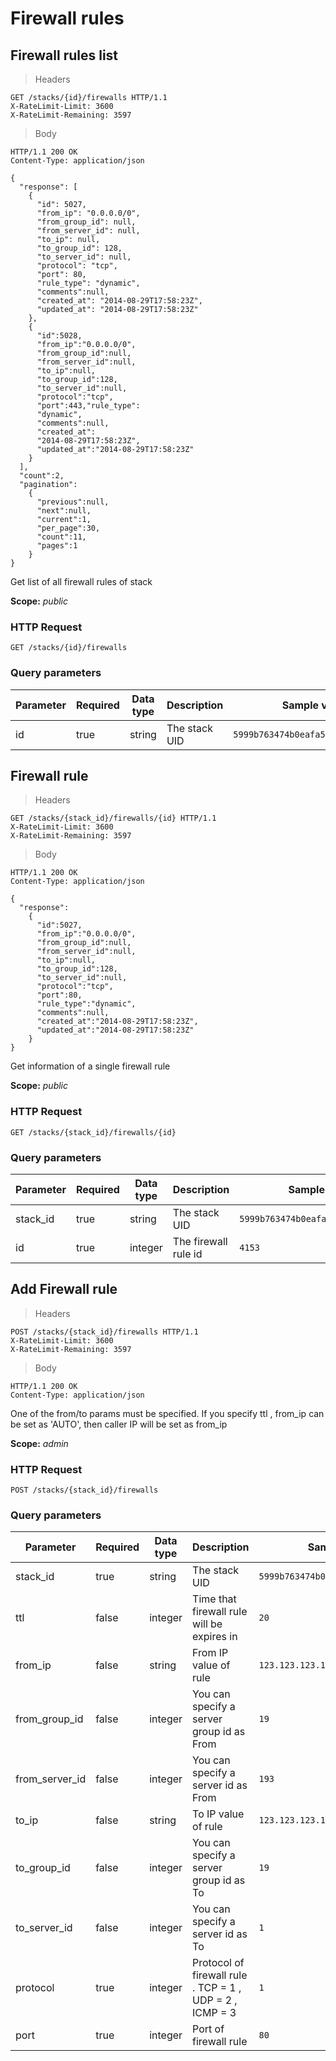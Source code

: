 # Firewall rules

## Firewall rules list

> Headers

```http
GET /stacks/{id}/firewalls HTTP/1.1
X-RateLimit-Limit: 3600
X-RateLimit-Remaining: 3597
```

> Body

```http
HTTP/1.1 200 OK
Content-Type: application/json

{
  "response": [
    {
      "id": 5027,
      "from_ip": "0.0.0.0/0",
      "from_group_id": null,
      "from_server_id": null,
      "to_ip": null,
      "to_group_id": 128,
      "to_server_id": null,
      "protocol": "tcp",
      "port": 80,
      "rule_type": "dynamic",
      "comments":null,
      "created_at": "2014-08-29T17:58:23Z",
      "updated_at": "2014-08-29T17:58:23Z"
    },
    {
      "id":5028,
      "from_ip":"0.0.0.0/0",
      "from_group_id":null,
      "from_server_id":null,
      "to_ip":null,
      "to_group_id":128,
      "to_server_id":null,
      "protocol":"tcp",
      "port":443,"rule_type":
      "dynamic",
      "comments":null,
      "created_at":
      "2014-08-29T17:58:23Z",
      "updated_at":"2014-08-29T17:58:23Z"
    }
  ],
  "count":2,
  "pagination":
    {
      "previous":null,
      "next":null,
      "current":1,
      "per_page":30,
      "count":11,
      "pages":1
    }
}
```

Get list of all firewall rules of stack

<aside class="notice">
<b>Scope:</b> <i>public</i>
</aside>

### HTTP Request

`GET /stacks/{id}/firewalls`

### Query parameters

Parameter | Required | Data type | Description |  Sample value
--------- | ------- | ------- |----------- |  -------
id | true | string | The stack UID | `5999b763474b0eafa5fafb64bff0ba80`

## Firewall rule

> Headers

```http
GET /stacks/{stack_id}/firewalls/{id} HTTP/1.1
X-RateLimit-Limit: 3600
X-RateLimit-Remaining: 3597
```

> Body

```http
HTTP/1.1 200 OK
Content-Type: application/json

{
  "response":
    {
      "id":5027,
      "from_ip":"0.0.0.0/0",
      "from_group_id":null,
      "from_server_id":null,
      "to_ip":null,
      "to_group_id":128,
      "to_server_id":null,
      "protocol":"tcp",
      "port":80,
      "rule_type":"dynamic",
      "comments":null,
      "created_at":"2014-08-29T17:58:23Z",
      "updated_at":"2014-08-29T17:58:23Z"
    }
}
```

Get information of a single firewall rule

<aside class="notice">
<b>Scope:</b> <i>public</i>
</aside>

### HTTP Request

`GET /stacks/{stack_id}/firewalls/{id}`

### Query parameters

Parameter | Required | Data type | Description |  Sample value
--------- | ------- | ------- |----------- |  -------
stack_id | true | string | The stack UID | `5999b763474b0eafa5fafb64bff0ba80`
id | true | integer | The firewall rule id | `4153`

## Add Firewall rule

> Headers

```http
POST /stacks/{stack_id}/firewalls HTTP/1.1
X-RateLimit-Limit: 3600
X-RateLimit-Remaining: 3597
```

> Body

```http
HTTP/1.1 200 OK
Content-Type: application/json
```

One of the from/to params must be specified.
If you specify ttl , from_ip can be set as 'AUTO', then caller IP will be set as from_ip

<aside class="notice">
<b>Scope:</b> <i>admin</i>
</aside>

### HTTP Request

`POST /stacks/{stack_id}/firewalls`

### Query parameters

Parameter | Required | Data type | Description |  Sample value
--------- | ------- | ------- |----------- |  -------
stack_id | true | string | The stack UID | `5999b763474b0eafa5fafb64bff0ba80`
ttl | false | integer | Time that firewall rule will be expires in | `20`
from_ip | false | string | From IP value of rule | `123.123.123.123`
from_group_id | false | integer | You can specify a server group id as From | `19`
from_server_id | false | integer | You can specify a server id as From | `193`
to_ip | false | string | To IP value of rule | `123.123.123.123`
to_group_id | false | integer | You can specify a server group id as To | `19`
to_server_id | false | integer | You can specify a server id as To | `1`
protocol | true | integer | Protocol of firewall rule . TCP = 1 , UDP = 2 , ICMP = 3 | `1`
port | true | integer | Port of firewall rule | `80`
